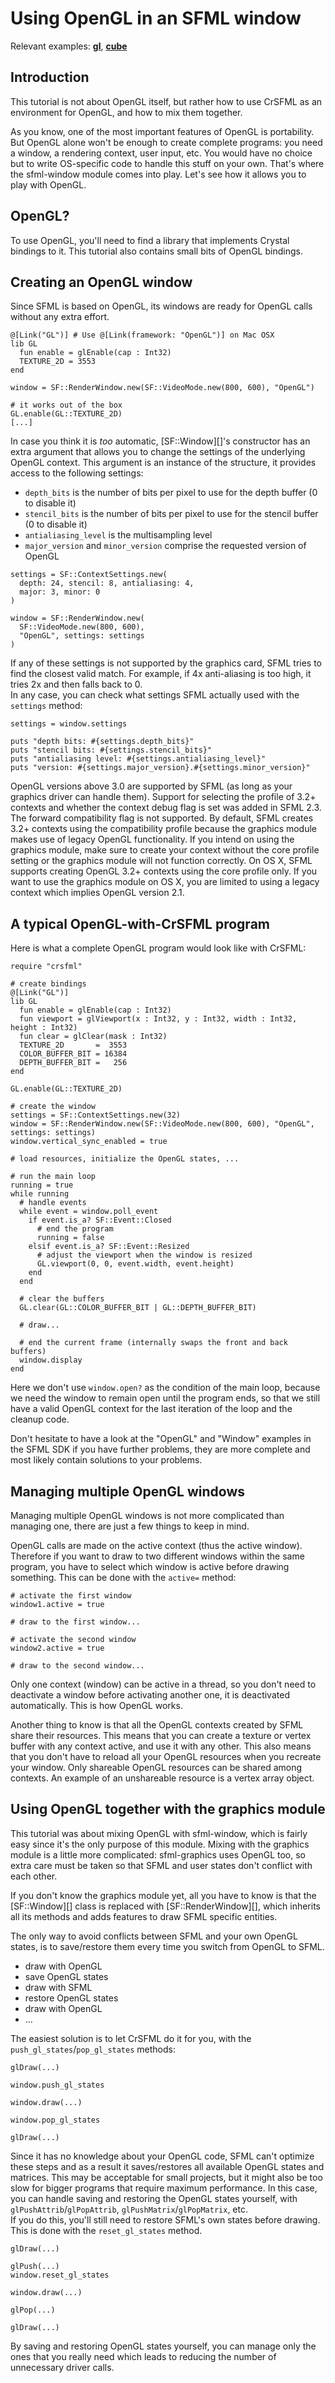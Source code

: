 # Using OpenGL in an SFML window

Relevant examples: **[gl](https://github.com/oprypin/crsfml/tree/master/examples/gl.cr)**, **[cube](https://github.com/oprypin/crsfml-examples/tree/master/cube)**

## Introduction

This tutorial is not about OpenGL itself, but rather how to use CrSFML as an environment for OpenGL, and how to mix them together.

As you know, one of the most important features of OpenGL is portability. But OpenGL alone won't be enough to create complete programs: you need a window, a rendering context, user input, etc. You would have no choice but to write OS-specific code to handle this stuff on your own. That's where the sfml-window module comes into play. Let's see how it allows you to play with OpenGL.

## OpenGL?

To use OpenGL, you'll need to find a library that implements Crystal bindings to it. This tutorial also contains small bits of OpenGL bindings.

## Creating an OpenGL window

Since SFML is based on OpenGL, its windows are ready for OpenGL calls without any extra effort.

```crystal
@[Link("GL")] # Use @[Link(framework: "OpenGL")] on Mac OSX
lib GL
  fun enable = glEnable(cap : Int32)
  TEXTURE_2D = 3553
end

window = SF::RenderWindow.new(SF::VideoMode.new(800, 600), "OpenGL")

# it works out of the box
GL.enable(GL::TEXTURE_2D)
[...]
```

In case you think it is *too* automatic, [SF::Window][]'s constructor has an extra argument that allows you to change the settings of the underlying OpenGL context. This argument is an instance of the structure, it provides access to the following settings:

* `depth_bits` is the number of bits per pixel to use for the depth buffer (0 to disable it)
* `stencil_bits` is the number of bits per pixel to use for the stencil buffer (0 to disable it)
* `antialiasing_level` is the multisampling level
* `major_version` and `minor_version` comprise the requested version of OpenGL

```crystal
settings = SF::ContextSettings.new(
  depth: 24, stencil: 8, antialiasing: 4,
  major: 3, minor: 0
)

window = SF::RenderWindow.new(
  SF::VideoMode.new(800, 600),
  "OpenGL", settings: settings
)
```

If any of these settings is not supported by the graphics card, SFML tries to find the closest valid match. For example, if 4x anti-aliasing is too high, it tries 2x and then falls back to 0.  
In any case, you can check what settings SFML actually used with the `settings` method:

```crystal
settings = window.settings

puts "depth bits: #{settings.depth_bits}"
puts "stencil bits: #{settings.stencil_bits}"
puts "antialiasing level: #{settings.antialiasing_level}"
puts "version: #{settings.major_version}.#{settings.minor_version}"
```

OpenGL versions above 3.0 are supported by SFML (as long as your graphics driver can handle them). Support for selecting the profile of 3.2+ contexts and whether the context debug flag is set was added in SFML 2.3. The forward compatibility flag is not supported. By default, SFML creates 3.2+ contexts using the compatibility profile because the graphics module makes use of legacy OpenGL functionality. If you intend on using the graphics module, make sure to create your context without the core profile setting or the graphics module will not function correctly. On OS X, SFML supports creating OpenGL 3.2+ contexts using the core profile only. If you want to use the graphics module on OS X, you are limited to using a legacy context which implies OpenGL version 2.1.

## A typical OpenGL-with-CrSFML program

Here is what a complete OpenGL program would look like with CrSFML:

```crystal
require "crsfml"

# create bindings
@[Link("GL")]
lib GL
  fun enable = glEnable(cap : Int32)
  fun viewport = glViewport(x : Int32, y : Int32, width : Int32, height : Int32)
  fun clear = glClear(mask : Int32)
  TEXTURE_2D       =  3553
  COLOR_BUFFER_BIT = 16384
  DEPTH_BUFFER_BIT =   256
end

GL.enable(GL::TEXTURE_2D)

# create the window
settings = SF::ContextSettings.new(32)
window = SF::RenderWindow.new(SF::VideoMode.new(800, 600), "OpenGL", settings: settings)
window.vertical_sync_enabled = true

# load resources, initialize the OpenGL states, ...

# run the main loop
running = true
while running
  # handle events
  while event = window.poll_event
    if event.is_a? SF::Event::Closed
      # end the program
      running = false
    elsif event.is_a? SF::Event::Resized
      # adjust the viewport when the window is resized
      GL.viewport(0, 0, event.width, event.height)
    end
  end

  # clear the buffers
  GL.clear(GL::COLOR_BUFFER_BIT | GL::DEPTH_BUFFER_BIT)

  # draw...

  # end the current frame (internally swaps the front and back buffers)
  window.display
end
```

Here we don't use `window.open?` as the condition of the main loop, because we need the window to remain open until the program ends, so that we still have a valid OpenGL context for the last iteration of the loop and the cleanup code.

Don't hesitate to have a look at the "OpenGL" and "Window" examples in the SFML SDK if you have further problems, they are more complete and most likely contain solutions to your problems.

## Managing multiple OpenGL windows

Managing multiple OpenGL windows is not more complicated than managing one, there are just a few things to keep in mind.

OpenGL calls are made on the active context (thus the active window). Therefore if you want to draw to two different windows within the same program, you have to select which window is active before drawing something. This can be done with the `active=` method:

```crystal
# activate the first window
window1.active = true

# draw to the first window...

# activate the second window
window2.active = true

# draw to the second window...
```

Only one context (window) can be active in a thread, so you don't need to deactivate a window before activating another one, it is deactivated automatically. This is how OpenGL works.

Another thing to know is that all the OpenGL contexts created by SFML share their resources. This means that you can create a texture or vertex buffer with any context active, and use it with any other. This also means that you don't have to reload all your OpenGL resources when you recreate your window. Only shareable OpenGL resources can be shared among contexts. An example of an unshareable resource is a vertex array object.

## Using OpenGL together with the graphics module

This tutorial was about mixing OpenGL with sfml-window, which is fairly easy since it's the only purpose of this module. Mixing with the graphics module is a little more complicated: sfml-graphics uses OpenGL too, so extra care must be taken so that SFML and user states don't conflict with each other.

If you don't know the graphics module yet, all you have to know is that the [SF::Window][] class is replaced with [SF::RenderWindow][], which inherits all its methods and adds features to draw SFML specific entities.

The only way to avoid conflicts between SFML and your own OpenGL states, is to save/restore them every time you switch from OpenGL to SFML.

- draw with OpenGL
- save OpenGL states
- draw with SFML
- restore OpenGL states
- draw with OpenGL
- ...

The easiest solution is to let CrSFML do it for you, with the `push_gl_states`/`pop_gl_states` methods:

```crystal
glDraw(...)

window.push_gl_states

window.draw(...)

window.pop_gl_states

glDraw(...)
```

Since it has no knowledge about your OpenGL code, SFML can't optimize these steps and as a result it saves/restores all available OpenGL states and matrices. This may be acceptable for small projects, but it might also be too slow for bigger programs that require maximum performance. In this case, you can handle saving and restoring the OpenGL states yourself, with `glPushAttrib`/`glPopAttrib`, `glPushMatrix`/`glPopMatrix`, etc.  
If you do this, you'll still need to restore SFML's own states before drawing. This is done with the `reset_gl_states` method.

```crystal
glDraw(...)

glPush(...)
window.reset_gl_states

window.draw(...)

glPop(...)

glDraw(...)
```

By saving and restoring OpenGL states yourself, you can manage only the ones that you really need which leads to reducing the number of unnecessary driver calls.
